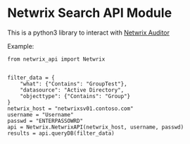# Netwrix Search API Module

This is a python3 library to interact with [Netwrix Auditor](https://www.netwrix.com/auditor.html) 


Example:
```
from netwrix_api import Netwrix


filter_data = {
    "what": {"Contains": "GroupTest"},
    "datasource": "Active Directory",
    "objecttype": {"Contains": "Group"}
}
netwrix_host = "netwrixsv01.contoso.com"
username = "Username"
passwd = "ENTERPASSOWRD"
api = Netwrix.NetwrixAPI(netwrix_host, username, passwd)
results = api.queryDB(filter_data)
```
